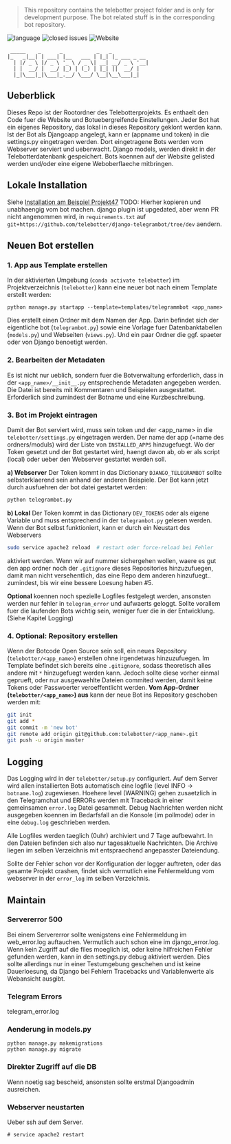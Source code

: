 > This repository contains the telebotter project folder and is only for development purpose. The bot related stuff is in the corresponding bot repository.

![language](https://img.shields.io/github/languages/top/telebotter/telebotter)
![closed issues](https://img.shields.io/github/issues-closed/telebotter/telebotter)
![Website](https://img.shields.io/website?url=https%3A%2F%2Ftelebotter.sarbot.de)

```
 _____    _      _           _   _         
|_   _|__| | ___| |__   ___ | |_| |_ ___ _ __ 
  | |/ _ \ |/ _ \ '_ \ / _ \| __| __/ _ \ '__|
  | |  __/ |  __/ |_) | (_) | |_| ||  __/ |   
  |_|\___|_|\___|_.__/ \___/ \__|\__\___|_| 
```  


## Ueberblick
Dieses Repo ist der Rootordner des Telebotterprojekts. 
Es enthaelt den Code fuer die Website und Botuebergreifende Einstellungen. 
Jeder Bot hat ein eigenes Repository, das lokal in dieses Repository geklont werden kann. 
Ist der Bot als Djangoapp angelegt, kann er (appname und token) in die settings.py eingetragen werden. 
Dort eingetragene Bots werden vom Webserver serviert und ueberwacht. 
Django models, werden direkt in der Telebotterdatenbank gespeichert.
Bots koennen auf der Website gelisted werden und/oder eine eigene Weboberflaeche mitbringen.

## Lokale Installation
Siehe [Installation am Beispiel Projekt47](https://github.com/telebotter/projekt47)
TODO: Hierher kopieren und unabhaengig vom bot machen. django plugin ist upgedated, aber wenn PR nicht angenommen wird, in `requirements.txt` auf `git+https://github.com/telebotter/django-telegrambot/tree/dev` aendern.

## Neuen Bot erstellen

### 1. App aus Template erstellen
In der aktivierten Umgebung (`conda activate telebotter`) im Projektverzeichnis (`telebotter`) kann eine neuer bot nach einem Template erstellt werden:
```
python manage.py startapp --template=templates/telegrammbot <app_name>
```
Dies erstellt einen Ordner mit dem Namen der App. Darin befindet sich der eigentliche bot (`telegrambot.py`) sowie eine Vorlage fuer Datenbanktabellen (`models.py`) und Webseiten (`views.py`). Und ein paar Ordner die ggf. spaeter oder von Django benoetigt werden.

### 2. Bearbeiten der Metadaten
Es ist nicht nur ueblich, sondern fuer die Botverwaltung erforderlich, dass in der `<app_name>/__init__.py` entsprechende Metadaten angegeben werden. Die Datei ist bereits mit Kommentaren und Beispielen ausgestattet. Erforderlich sind zumindest der Botname und eine Kurzbeschreibung.

### 3. Bot im Projekt eintragen
Damit der Bot serviert wird, muss sein token und der <app_name> in die `telebotter/settings.py` eingetragen werden. Der name der app (=name des ordners/moduls) wird der Liste von `INSTALLED_APPS` hinzugefuegt. Wo der Token gesetzt und der Bot gestartet wird, haengt davon ab, ob er als script (local) oder ueber den Webserver gestartet werden soll.

__a) Webserver__ Der Token kommt in das Dictionary `DJANGO_TELEGRAMBOT` sollte selbsterklaerend sein anhand der anderen Beispiele. Der Bot kann jetzt durch ausfuehren der bot datei gestartet werden:
```bash
python telegrambot.py
```

__b) Lokal__ Der Token kommt in das Dictionary `DEV_TOKENS` oder als eigene Variable und muss entsprechend in der `telegrambot.py` gelesen werden. Wenn der Bot selbst funktioniert, kann er durch ein Neustart des Webservers
```bash
sudo service apache2 reload  # restart oder force-reload bei Fehler
```
aktiviert werden. Wenn wir auf nummer sichergehen wollen, waere es gut den app ordner noch der `.gitignore` dieses Repositories hinzuzufuegen, damit man nicht versehentlich, das eine Repo dem anderen hinzufuegt.. zumindest, bis wir eine bessere Loesung haben #5.

__Optional__ koennen noch spezielle Logfiles festgelegt werden, ansonsten werden nur fehler in `telegram_error` und aufwaerts geloggt. Sollte vorallem fuer die laufenden Bots wichtig sein, weniger fuer die in der Entwicklung. (Siehe Kapitel Logging)

### 4. Optional: Repository erstellen
Wenn der Botcode Open Source sein soll, ein neues Repository (`telebotter/<app_name>`) erstellen ohne irgendetwas hinzuzufuegen. Im Template befindet sich bereits eine `.gitignore`, sodass theoretisch alles andere mit `*` hinzugefuegt werden kann. Jedoch sollte diese vorher einmal geprueft, oder nur ausgewaehlte Dateien commited werden, damit keine Tokens oder Passwoerter veroeffentlicht werden. __Vom App-Ordner (`telebotter/<app_name>`) aus__ kann der neue Bot ins Repository geschoben werden mit:

```bash
git init
git add *
git commit -m 'new bot'
git remote add origin git@github.com:telebotter/<app_name>.git
git push -u origin master
```

## Logging
Das Logging wird in der `telebotter/setup.py` configuriert. Auf dem Server wird allen installierten Bots automatisch eine logfile (level INFO -> `botname.log`) zugewiesen. Hoehere level (WARNING) gehen zusaetzlich in den Telegramchat und ERRORs werden mit Traceback in einer gemeinsamen `error.log` Datei gesammelt. Debug Nachrichten werden nicht ausgegeben koennen im Bedarfsfall an die Konsole (im pollmode) oder in eine `debug.log` geschrieben werden.

Alle Logfiles werden taeglich (0uhr) archiviert und 7 Tage aufbewahrt. In den Dateien befinden sich also nur tagesaktuelle Nachrichten. Die Archive liegen im selben Verzeichnis mit entspraechend angepasster Dateiendung.

Sollte der Fehler schon vor der Konfiguration der logger auftreten, oder das gesamte Projekt crashen, findet sich vermutlich eine Fehlermeldung vom webserver in der `error_log` im selben Verzeichnis.

## Maintain

### Servererror 500
Bei einem Servererror sollte wenigstens eine Fehlermeldung im web_error.log auftauchen. Vermutlich auch schon eine im django_error.log. Wenn kein Zugriff auf die files moeglich ist, oder keine hilfreichen Fehler gefunden werden, kann in den settings.py debug aktiviert werden. Dies sollte allerdings nur in einer Testumgebung geschehen und ist keine Dauerloesung, da Django bei Fehlern Tracebacks und Variablenwerte als Webansicht ausgibt.

### Telegram Errors
telegram_error.log

### Aenderung in models.py
```
python manage.py makemigrations
python manage.py migrate
```

### Direkter Zugriff auf die DB
Wenn noetig sag bescheid, ansonsten sollte erstmal Djangoadmin ausreichen.


### Webserver neustarten
Ueber ssh auf dem Server.
```
# service apache2 restart
```
